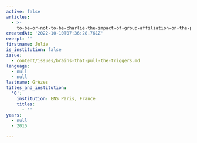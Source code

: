 ```yaml
---
active: false
articles:
  - >-
    to-be-or-not-to-be-charlie-the-impact-of-group-affiliation-on-the-processing-of-others-emitted-social-signals
createdAt: '2022-10-10T07:36:28.761Z'
exerpt: ''
firstname: Julie
is_institution: false
issue:
  - content/issues/brains-that-pull-the-triggers.md
language:
  - null
  - null
lastname: Grèzes
titles_and_institution:
  '0':
    institution: ENS Paris, France
    titles:
      - ''
years:
  - null
  - 2015

---
```

